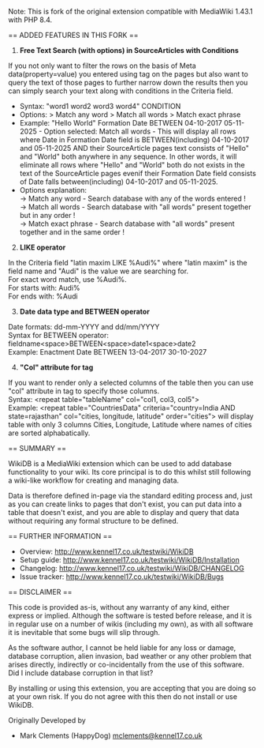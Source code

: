 Note: This is fork of the original extension compatible with MediaWiki 1.43.1 with PHP 8.4.

== ADDED FEATURES IN THIS FORK ==
1. **Free Text Search (with options) in SourceArticles with Conditions**

If you not only want to filter the rows on the basis of Meta data(property=value) you entered using <data> tag on the pages but also want to query the text of those pages to further narrow down the results then you can simply search your text along with conditions in the Criteria field.

* Syntax: "word1 word2 word3 word4" CONDITION
* Options: > Match any word > Match all words > Match exact phrase 
* Example: "Hello World" Formation Date BETWEEN 04-10-2017 05-11-2025 - Option selected: Match all words - This will display all rows where Date in Formation Date field is BETWEEN(including) 04-10-2017 and 05-11-2025 AND their SourceArticle pages text consists of "Hello" and "World" both anywhere in any sequence. In other words, it will eliminate all rows where "Hello" and "World" both do not exists in the text of the SourceArticle pages evenif their Formation Date field consists of Date falls between(including) 04-10-2017 and 05-11-2025.
* Options explanation: <br>
-> Match any word - Search database with any of the words entered !<br>
-> Match all words - Search database with "all words" present together but in any order !<br>
-> Match exact phrase - Search database with "all words" present together and in the same order !<br>

2. **LIKE operator**

In the Criteria field "latin maxim LIKE %Audi%" where "latin maxim" is the field name and "Audi" is the value we are searching for. <br>
For exact word match, use %Audi%.<br>
For starts with: Audi%<br>
For ends with: %Audi<br>

3. **Date data type and BETWEEN operator**

Date formats: dd-mm-YYYY and dd/mm/YYYY<br>
Syntax for BETWEEN operator: fieldname\<space\>BETWEEN\<space\>date1\<space\>date2<br>
Example: Enactment Date BETWEEN 13-04-2017 30-10-2027

4. **"Col" attribute for <repeat> tag**

If you want to render only a selected columns of the table then you can use "col" attribute in <repeat> tag to specify those columns. <br>
Syntax: \<repeat table="tableName" col="col1, col3, col5"></repeat><br>
Example: \<repeat table="CountriesData" criteria="country=India AND state=rajasthan" col="cities, longitude, latitude" order="cities"></repeat> will display table with only 3 columns Cities, Longitude, Latitude where names of cities are sorted alphabatically.

== SUMMARY ==

WikiDB is a MediaWiki extension which can be used to add database
functionality to your wiki.  Its core principal is to do this whilst
still following a wiki-like workflow for creating and managing data.

Data is therefore defined in-page via the standard editing process and,
just as you can create links to pages that don't exist, you can put
data into a table that doesn't exist, and you are able to display and
query that data without requiring any formal structure to be defined.

== FURTHER INFORMATION ==

* Overview:         http://www.kennel17.co.uk/testwiki/WikiDB
* Setup guide:      http://www.kennel17.co.uk/testwiki/WikiDB/Installation
* Changelog:        http://www.kennel17.co.uk/testwiki/WikiDB/CHANGELOG
* Issue tracker:    http://www.kennel17.co.uk/testwiki/WikiDB/Bugs

== DISCLAIMER ==

This code is provided as-is, without any warranty of any kind, either
express or implied.  Although the software is tested before release,
and it is in regular use on a number of wikis (including my own), as
with all software it is inevitable that some bugs will slip through.

As the software author, I cannot be held liable for any loss or damage,
database corruption, alien invasion, bad weather or any other problem
that arises directly, indirectly or co-incidentally from the use of
this software.  Did I include database corruption in that list?

By installing or using this extension, you are accepting that you
are doing so at your own risk.  If you do not agree with this then
do not install or use WikiDB.

Originally Developed by
- Mark Clements (HappyDog)
  mclements@kennel17.co.uk
